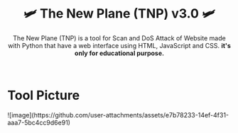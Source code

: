 <h1 align="center">🛩️ The New Plane (TNP) v3.0 🛩️</h1>
<p align="center"> The New Plane (TNP) is a tool for Scan and DoS Attack of Website made with Python that have a web interface using HTML, JavaScript and CSS. <b> it's only for educational purpose. </b></p>
<br>

<h1>Tool Picture</h1>
![image](https://github.com/user-attachments/assets/e7b78233-14ef-4f31-aaa7-5bc4cc9d6e91)
